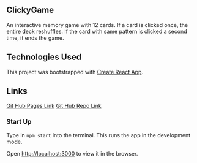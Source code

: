 ## ClickyGame
An interactive memory game with 12 cards. If a card is clicked once, the entire deck reshuffles. If the card with same pattern is clicked a second time, it ends the game. 

## Technologies Used
This project was bootstrapped with [Create React App](https://github.com/facebook/create-react-app).

## Links
[Git Hub Pages Link](https://farrisat.github.io/clickyGame/)
[Git Hub Repo Link](https://github.com/farrisat/clickyGame.git)
### Start Up
Type in `npm start` into the terminal. This runs the app in the development mode.

Open [http://localhost:3000](http://localhost:3000) to view it in the browser.

